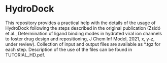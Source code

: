 # HydroDock
This repository provides a practical help with the details of the usage of HydroDock following the steps described in the original publication (Zsidó et al., Determination of ligand binding modes in hydrated viral ion channels to foster drug design and repositioning, J Chem Inf Model, 2021, x, y-z, under review). Collection of input and output files are available as *.tgz for each step. Description of the use of the files can be found in TUTORIAL_HD.pdf.
